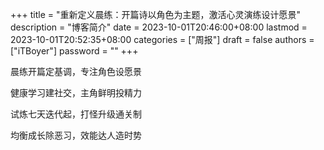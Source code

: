 +++
title = "重新定义晨练：开篇诗以角色为主题，激活心灵演练设计愿景"
description = "博客简介"
date = 2023-10-01T20:46:00+08:00
lastmod = 2023-10-01T20:52:35+08:00
categories = ["周报"]
draft = false
authors = ["iTBoyer"]
password = ""
+++

晨练开篇定基调，专注角色设愿景 

健康学习建社交，主角鲜明投精力 

试炼七天迭代起，打怪升级通关制 

均衡成长除恶习，效能达人造时势 

